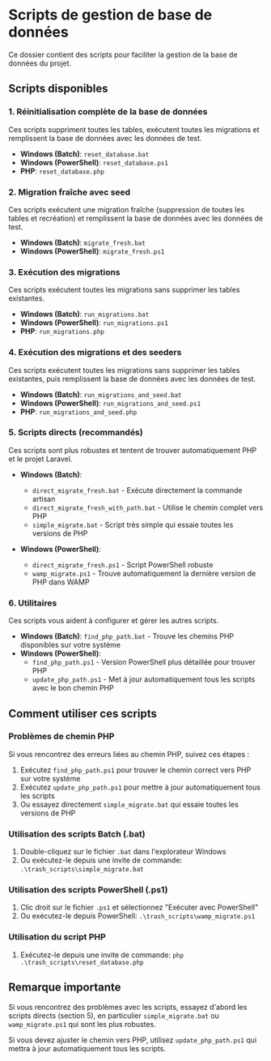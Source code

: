 # Scripts de gestion de base de données

Ce dossier contient des scripts pour faciliter la gestion de la base de données du projet.

## Scripts disponibles

### 1. Réinitialisation complète de la base de données

Ces scripts suppriment toutes les tables, exécutent toutes les migrations et remplissent la base de données avec les données de test.

- **Windows (Batch)**: `reset_database.bat`
- **Windows (PowerShell)**: `reset_database.ps1`
- **PHP**: `reset_database.php`

### 2. Migration fraîche avec seed

Ces scripts exécutent une migration fraîche (suppression de toutes les tables et recréation) et remplissent la base de données avec les données de test.

- **Windows (Batch)**: `migrate_fresh.bat`
- **Windows (PowerShell)**: `migrate_fresh.ps1`

### 3. Exécution des migrations

Ces scripts exécutent toutes les migrations sans supprimer les tables existantes.

- **Windows (Batch)**: `run_migrations.bat`
- **Windows (PowerShell)**: `run_migrations.ps1`
- **PHP**: `run_migrations.php`

### 4. Exécution des migrations et des seeders

Ces scripts exécutent toutes les migrations sans supprimer les tables existantes, puis remplissent la base de données avec les données de test.

- **Windows (Batch)**: `run_migrations_and_seed.bat`
- **Windows (PowerShell)**: `run_migrations_and_seed.ps1`
- **PHP**: `run_migrations_and_seed.php`

### 5. Scripts directs (recommandés)

Ces scripts sont plus robustes et tentent de trouver automatiquement PHP et le projet Laravel.

- **Windows (Batch)**: 
  - `direct_migrate_fresh.bat` - Exécute directement la commande artisan
  - `direct_migrate_fresh_with_path.bat` - Utilise le chemin complet vers PHP
  - `simple_migrate.bat` - Script très simple qui essaie toutes les versions de PHP

- **Windows (PowerShell)**: 
  - `direct_migrate_fresh.ps1` - Script PowerShell robuste
  - `wamp_migrate.ps1` - Trouve automatiquement la dernière version de PHP dans WAMP

### 6. Utilitaires

Ces scripts vous aident à configurer et gérer les autres scripts.

- **Windows (Batch)**: `find_php_path.bat` - Trouve les chemins PHP disponibles sur votre système
- **Windows (PowerShell)**: 
  - `find_php_path.ps1` - Version PowerShell plus détaillée pour trouver PHP
  - `update_php_path.ps1` - Met à jour automatiquement tous les scripts avec le bon chemin PHP

## Comment utiliser ces scripts

### Problèmes de chemin PHP

Si vous rencontrez des erreurs liées au chemin PHP, suivez ces étapes :

1. Exécutez `find_php_path.ps1` pour trouver le chemin correct vers PHP sur votre système
2. Exécutez `update_php_path.ps1` pour mettre à jour automatiquement tous les scripts
3. Ou essayez directement `simple_migrate.bat` qui essaie toutes les versions de PHP

### Utilisation des scripts Batch (.bat)

1. Double-cliquez sur le fichier `.bat` dans l'explorateur Windows
2. Ou exécutez-le depuis une invite de commande: `.\trash_scripts\simple_migrate.bat`

### Utilisation des scripts PowerShell (.ps1)

1. Clic droit sur le fichier `.ps1` et sélectionnez "Exécuter avec PowerShell"
2. Ou exécutez-le depuis PowerShell: `.\trash_scripts\wamp_migrate.ps1`

### Utilisation du script PHP

1. Exécutez-le depuis une invite de commande: `php .\trash_scripts\reset_database.php`

## Remarque importante

Si vous rencontrez des problèmes avec les scripts, essayez d'abord les scripts directs (section 5), en particulier `simple_migrate.bat` ou `wamp_migrate.ps1` qui sont les plus robustes.

Si vous devez ajuster le chemin vers PHP, utilisez `update_php_path.ps1` qui mettra à jour automatiquement tous les scripts. 